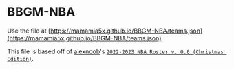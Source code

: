 # BBGM-NBA
Use the file at [https://mamamia5x.github.io/BBGM-NBA/teams.json](https://mamamia5x.github.io/BBGM-NBA/teams.json)

This file is based off of [alexnoob](https://alexnoob.github.io/)'s [`2022-2023 NBA Roster v. 0.6 (Christmas Edition)`](https://raw.githubusercontent.com/alexnoob/BasketBall-GM-Rosters/master/2022-23.NBA.Roster.json).
